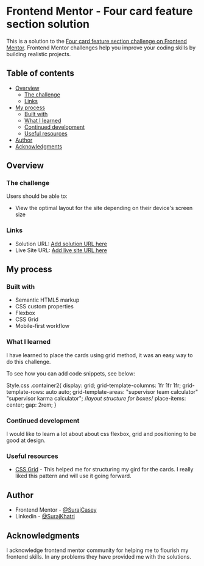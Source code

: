 # Frontend Mentor - Four card feature section solution

This is a solution to the [Four card feature section challenge on Frontend Mentor](https://www.frontendmentor.io/challenges/four-card-feature-section-weK1eFYK). Frontend Mentor challenges help you improve your coding skills by building realistic projects. 

## Table of contents

- [Overview](#overview)
  - [The challenge](#the-challenge)
  - [Links](#links)
- [My process](#my-process)
  - [Built with](#built-with)
  - [What I learned](#what-i-learned)
  - [Continued development](#continued-development)
  - [Useful resources](#useful-resources)
- [Author](#author)
- [Acknowledgments](#acknowledgments)


## Overview

### The challenge

Users should be able to:

- View the optimal layout for the site depending on their device's screen size

### Links

- Solution URL: [Add solution URL here]([https://your-solution-url.com](https://github.com/SurajCasey/Four-Card-Feature-Section))
- Live Site URL: [Add live site URL here]([https://your-live-site-url.com](https://surajcasey.github.io/Four-Card-Feature-Section/))

## My process

### Built with

- Semantic HTML5 markup
- CSS custom properties
- Flexbox
- CSS Grid
- Mobile-first workflow


### What I learned

I have learned to place the cards using grid method, it was an easy way to do this challenge.

To see how you can add code snippets, see below:

Style.css
.container2{
    display: grid;
    grid-template-columns: 1fr 1fr 1fr;
    grid-template-rows: auto auto;
    grid-template-areas: 
    "supervisor team calculator"
    "supervisor karma calculator"; /*layout structure for boxes*/
    place-items: center;
    gap: 2rem;
}


### Continued development

I would like to learn a lot about about css flexbox, grid and positioning to be good at design.

### Useful resources

- [CSS Grid](https://www.w3schools.com/css/css_grid.asp) - This helped me for structuring my gird for the cards. I really liked this pattern and will use it going forward.


## Author
- Frontend Mentor - [@SurajCasey](https://www.frontendmentor.io/profile/SurajCasey)
- Linkedin - [@SurajKhatri](https://www.linkedin.com/in/surajkhatri445/)



## Acknowledgments
I acknowledge frontend mentor community for helping me to flourish my frontend skills. In any problems they have provided me with the solutions.
